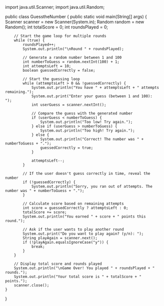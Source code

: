   
import java.util.Scanner;
import java.util.Random;
 
public class GuesstheNumber {
    public static void main(String[] args) {
        Scanner scanner = new Scanner(System.in);
        Random random = new Random();
        int totalScore = 0;
        int roundsPlayed = 0;

        // Start the game loop for multiple rounds
        while (true) {
            roundsPlayed++;
            System.out.println("\nRound " + roundsPlayed);

            // Generate a random number between 1 and 100
            int numberToGuess = random.nextInt(100) + 1;
            int attemptsLeft = 10;
            boolean guessedCorrectly = false;

            // Start the guessing loop
            while (attemptsLeft > 0 && !guessedCorrectly) {
                System.out.println("You have " + attemptsLeft + " attempts remaining.");
                System.out.print("Enter your guess (between 1 and 100): ");
                int userGuess = scanner.nextInt();

                // Compare the guess with the generated number
                if (userGuess < numberToGuess) {
                    System.out.println("Too low! Try again.");
                } else if (userGuess > numberToGuess) {
                    System.out.println("Too high! Try again.");
                } else {
                    System.out.println("Correct! The number was " + numberToGuess + ".");
                    guessedCorrectly = true;
                }

                attemptsLeft--;
            }

            // If the user doesn't guess correctly in time, reveal the number
            if (!guessedCorrectly) {
                System.out.println("Sorry, you ran out of attempts. The number was " + numberToGuess + ".");
            }

            // Calculate score based on remaining attempts
            int score = guessedCorrectly ? attemptsLeft : 0;
            totalScore += score;
            System.out.println("You earned " + score + " points this round.");

            // Ask if the user wants to play another round
            System.out.print("Do you want to play again? (y/n): ");
            String playAgain = scanner.next();
            if (!playAgain.equalsIgnoreCase("y")) {
                break;
            }
        }

        // Display total score and rounds played
        System.out.println("\nGame Over! You played " + roundsPlayed + " rounds.");
        System.out.println("Your total score is " + totalScore + " points.");
        scanner.close();
    }
}




    

